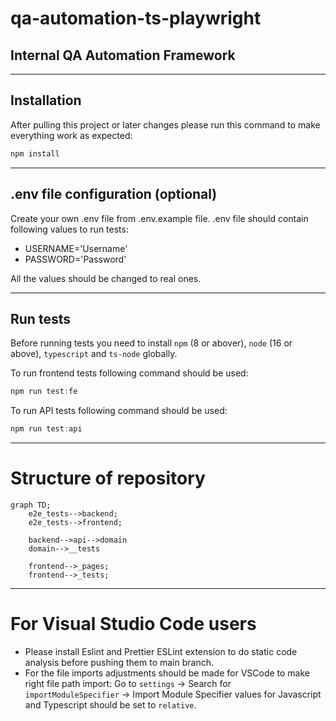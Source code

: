 # qa-automation-ts-playwright

## Internal QA Automation Framework
---
## Installation

After pulling this project or later changes please run this command to make everything work as expected:

```typescript
npm install
```

---

## .env file configuration (optional)

Create your own .env file from .env.example file.
.env file should contain following values to run tests:

- USERNAME='Username'
- PASSWORD='Password'

All the values should be changed to real ones. 

---

## Run tests

Before running tests you need to install ```npm``` (8 or abover), ```node``` (16 or above), ```typescript``` and ```ts-node``` globally.

To run frontend tests following command should be used:

```typescript
npm run test:fe
```

To run API tests following command should be used:

```typescript
npm run test:api
```

---

# Structure of repository

```mermaid
graph TD;
    e2e_tests-->backend;
    e2e_tests-->frontend;

    backend-->api-->domain
    domain-->__tests

    frontend-->_pages;
    frontend-->_tests;
```

---
# For Visual Studio Code users

- Please install Eslint and Prettier ESLint extension to do static code analysis before pushing them to main branch.
- For the file imports adjustments should be made for VSCode to make right file path import:
Go to ```settings``` -> Search for ```importModuleSpecifier``` -> Import Module Specifier values for Javascript and Typescript should be set to ```relative```.
